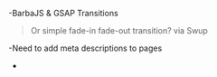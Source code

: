 -BarbaJS & GSAP Transitions
> Or simple fade-in fade-out transition? via Swup

-Need to add meta descriptions to pages

- 
